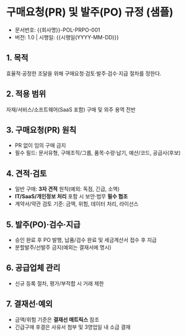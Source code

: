 # 구매요청(PR) 및 발주(PO) 규정 (샘플)

- 문서번호: {{회사명}}-POL-PRPO-001
- 버전: 1.0 | 시행일: {{시행일(YYYY-MM-DD)}}

## 1. 목적
효율적·공정한 조달을 위해 구매요청·검토·발주·검수·지급 절차를 정한다.

## 2. 적용 범위
자재/서비스/소프트웨어(SaaS 포함) 구매 및 외주 용역 전반

## 3. 구매요청(PR) 원칙
- PR 없이 임의 구매 금지
- 필수 필드: 문서유형, 구매조직/그룹, 품목·수량·납기, 예산/코드, 공급사(후보)

## 4. 견적·검토
- 일반 구매: **3자 견적** 원칙(예외: 독점, 긴급, 소액)
- **IT/SaaS/개인정보 처리** 포함 시 보안·법무 **필수 협조**
- 계약서/약관 검토 기준: 금액, 위험, 데이터 처리, 라이선스

## 5. 발주(PO)·검수·지급
- 승인 완료 후 PO 발행, 납품/검수 완료 및 세금계산서 접수 후 지급
- 분할발주/선발주 금지(예외는 결재서에 명시)

## 6. 공급업체 관리
- 신규 등록 절차, 평가/부적합 시 거래 제한

## 7. 결재선·예외
- 금액/위험 기준은 **결재선 매트릭스** 참조
- 긴급구매 후결은 사유서 첨부 및 3영업일 내 소급 결재

